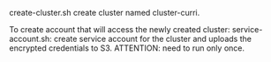 create-cluster.sh create cluster named cluster-curri.

To create account that will access the newly created cluster:
service-account.sh: create service account for the cluster and uploads the encrypted credentials to S3.
   ATTENTION: need to run only once.
